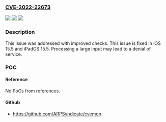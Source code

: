 ### [CVE-2022-22673](https://cve.mitre.org/cgi-bin/cvename.cgi?name=CVE-2022-22673)
![](https://img.shields.io/static/v1?label=Product&message=iOS%20and%20iPadOS&color=blue)
![](https://img.shields.io/static/v1?label=Version&message=n%2Fa&color=blue)
![](https://img.shields.io/static/v1?label=Vulnerability&message=Processing%20a%20large%20input%20may%20lead%20to%20a%20denial%20of%20service&color=brighgreen)

### Description

This issue was addressed with improved checks. This issue is fixed in iOS 15.5 and iPadOS 15.5. Processing a large input may lead to a denial of service.

### POC

#### Reference
No PoCs from references.

#### Github
- https://github.com/ARPSyndicate/cvemon

